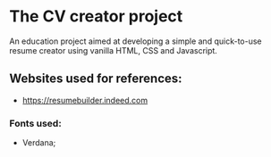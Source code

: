 # The CV creator project

An education project aimed at developing a simple and quick-to-use resume creator using vanilla HTML, CSS and Javascript.

## Websites used for references:

- https://resumebuilder.indeed.com

### Fonts used:

- Verdana;
